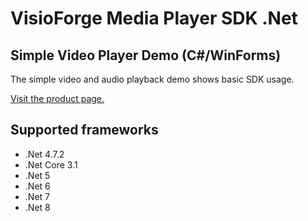 ﻿# VisioForge Media Player SDK .Net

## Simple Video Player Demo (C#/WinForms)

The simple video and audio playback demo shows basic SDK usage.

[Visit the product page.](https://www.visioforge.com/media-player-sdk-net)

## Supported frameworks

* .Net 4.7.2
* .Net Core 3.1
* .Net 5
* .Net 6
* .Net 7
* .Net 8
